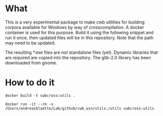 # What

This is a very experimental package to make cwb utilities for building corpora available for Windows by way of crosscompilation. A docker container is used for this purpose. Build it using the following snippet and run it once, then updated files will be in this repository. Note that the path may need to be updated.

The resulting *.exe files are not standalone files (yet). Dynamic libraries that are required are copied into the repository. The glib-2.0 library has been downloaded from gnome. 

# How to do it

```{sh}
docker build -t cwbcross:utils .
```

```{sh}
docker run -it --rm -v /Users/andreasblaette/Lab/github/cwb_win/utils:/utils cwbcross:utils 
```
